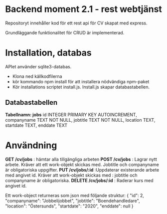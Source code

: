 # Backend moment 2.1 - rest webtjänst

Repositoryt innehåller kod för ett rest api för CV skapat med express. 

Grundläggande funktionalitet för CRUD är implementerad. 

# Installation, databas
APIet använder sqlite3-databas.
- Klona ned källkodfilerna
- kör kommando npm install för att installera nödvändiga npm-paket
- Kör installations scriptet install.js. Install.js skapar databastabellen.

## Databastabellen
__Tabellnamn: jobs__
id INTEGER PRIMARY KEY AUTOINCREMENT, 
companyname TEXT NOT NULL, 
jobtitle TEXT NOT NULL, 
location TEXT, 
startdate TEXT, 
enddate TEXT

# Användning
__GET /cv/jobs__ : hämtar alla tillgängliga arbeten
__POST /cv/jobs__ : Lagrar nytt arbete. Kräver att ett work-objekt skickas med. Jobtitle och companyname är obligatoriska uppgifter. 
__PUT /cv/jobs/:id__ :Uppdaterar existerande arbete med angivet id. Kräver att work-objekt skickas med : jobtitle och companyname är obligatoriska.
__DELETE /cv/jobs/:id__ : Raderar kurs med angivet id. 

Ett work-object returneras som json med följande struktur:
  {
    "id": 2,
    "companyname": "Jobbelijobbet",
    "jobtitle": "Boendehandledare",
    "location": "Östersunds",
    "startdate": "2020",
    "enddate": null
  }